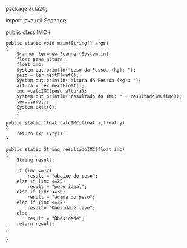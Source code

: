 package aula20;

import java.util.Scanner;

public class IMC {
	

	public static void main(String[] args)
	{
		Scanner ler=new Scanner(System.in);
		float peso,altura;
		float imc;
		System.out.println("peso da Pessoa (kg): ");
		peso = ler.nextFloat();
		System.out.println("altura da Pessoa (kg): ");
		altura = ler.nextFloat();
		imc =calcIMC(peso,altura);
		System.out.println("resultado do IMC: " + resultadoIMC(imc));
		ler.close();
		System.exit(0);
		}
	
	public static float calcIMC(float x,float y)
	{
		return (x/ (y*y));
	}
	
	public static String resultadoIMC(float imc)
	{
		String result;
		
		if (imc <=12)
			result = "abaixo do peso";
		else if (imc <=25)
			result = "peso ideal";
		else if (imc <=30)
			result = "acima do peso";
		else if (imc <=35)
            result= "Obesidade leve";
		else 
			result = "Obesidade";
		return result;
	}
		
	}
	
